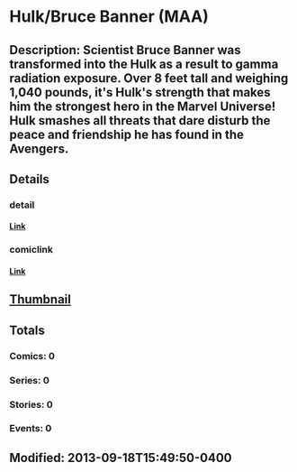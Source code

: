 # Hulk/Bruce Banner (MAA)
## Description: Scientist Bruce Banner was transformed into the Hulk as a result to gamma radiation exposure. Over 8 feet tall and weighing 1,040 pounds, it's Hulk's strength that makes him the strongest hero in the Marvel Universe! Hulk smashes all threats that dare disturb the peace and friendship he has found in the Avengers. 
## Details
### detail
#### [Link](http://marvel.com/characters/25/hulk?utm_campaign=apiRef&utm_source=225578a89fc76f3d20fbffda5d17a88d)
### comiclink
#### [Link](http://marvel.com/comics/characters/1017107/hulkbruce_banner_maa?utm_campaign=apiRef&utm_source=225578a89fc76f3d20fbffda5d17a88d)
## [Thumbnail](http://i.annihil.us/u/prod/marvel/i/mg/0/03/523219b086a17.jpg)
## Totals
### Comics: 0
### Series: 0
### Stories: 0
### Events: 0
## Modified: 2013-09-18T15:49:50-0400